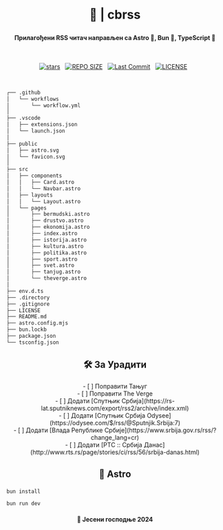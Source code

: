 # <p align="center"> 📰 | cbrss </p>

#### <p align="center">Прилагођени RSS читач направљен са Astro 🚀, Bun 🍞, TypeScript 📜</p>

<br>

<div align="center">
<p>
<a href="https://github.com/crnobog69/cbrss/stargazers"><img src="https://img.shields.io/github/stars/crnobog69/cbrss?style=for-the-badge&logo=starship&color=C9CBFF&logoColor=C9CBFF&labelColor=302D41" alt="stars"><a>&nbsp;&nbsp;
<a href="https://github.com/crnobog69/cbrss/"><img src="https://img.shields.io/github/repo-size/crnobog69/cbrss?style=for-the-badge&logo=linux&logoColor=f9e2af&label=Size&labelColor=302D41&color=f9e2af" alt="REPO SIZE"></a>&nbsp;&nbsp;
<a href="https://github.com/crnobog69/cbrss/commits/main/"><img src="https://img.shields.io/github/last-commit/crnobog69/cbrss?style=for-the-badge&logo=github&logoColor=eba0ac&label=Last%20Commit&labelColor=302D41&color=eba0ac" alt="Last Commit"></a>&nbsp;&nbsp;
<a href="https://github.com/cbrss/LICENSE"><img src="https://img.shields.io/github/license/crnobog69/cbrss?style=for-the-badge&logo=&color=CBA6F7&logoColor=CBA6F7&labelColor=302D41" alt="LICENSE"></a>&nbsp;&nbsp;
</p>
</div>

<br>

```Markdown
┌── .github
│   └── workflows
│       └── workflow.yml
│
├── .vscode
│   ├── extensions.json
│   └── launch.json
│
├── public
│   ├── astro.svg
│   └── favicon.svg
│
├── src
│   ├── components
│   │   ├── Card.astro
│   │   └── Navbar.astro
│   ├── layouts
│   │   └── Layout.astro
│   └── pages
│       ├── bermudski.astro
│       ├── drustvo.astro
│       ├── ekonomija.astro
│       ├── index.astro
│       ├── istorija.astro
│       ├── kultura.astro
│       ├── politika.astro
│       ├── sport.astro
│       ├── svet.astro
│       ├── tanjug.astro
│       └── theverge.astro
│
├── env.d.ts
├── .directory
├── .gitignore
├── LICENSE
├── README.md
├── astro.config.mjs
├── bun.lockb
├── package.json
└── tsconfig.json
```

## <p align="center">🛠️ За Урадити</p>

<p align="center">
- [ ] Поправити Тањуг
      <br>
- [ ] Поправити The Verge
      <br>
- [ ] Додати [Спутњик Србија](https://rs-lat.sputniknews.com/export/rss2/archive/index.xml)
      <br>
- [ ] Додати [Спутњик Србија Odysee](https://odysee.com/$/rss/@Sputnjik.Srbija:7)
      <br>
- [ ] Додати [Влада Републике Србије](https://www.srbija.gov.rs/rss/?change_lang=cr)
      <br>
- [ ] Додати [РТС :: Србија Данас](http://www.rts.rs/page/stories/ci/rss/56/srbija-danas.html)
</p>

## <p align="center"> 🚀 Astro</p>

```bash
bun install
```

```bash
bun run dev
```

#### <p align="center">🍂 Јесени господње 2024</p>
